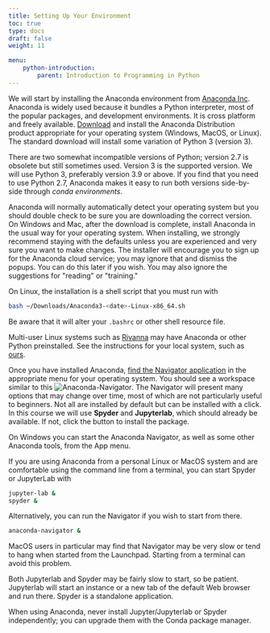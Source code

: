 ```yaml
---
title: Setting Up Your Environment
toc: true
type: docs
draft: false
weight: 11

menu:
    python-introduction:
        parent: Introduction to Programming in Python
---
```


We will start by installing the Anaconda environment from [Anaconda Inc](https://anaconda.com).  Anaconda is widely used because it bundles a Python interpreter, most of the popular packages, and development environments. It is cross platform and freely available. [Download](https://www.anaconda.com/products/individual#Downloads) and install the Anaconda Distribution product appropriate for your operating system (Windows, MacOS, or Linux). The standard download will install some variation of Python 3 (version 3).

There are two somewhat incompatible versions of Python; version 2.7 is obsolete but still sometimes used.  Version 3 is the supported version.  We will use Python 3, preferably version 3.9 or above.  If you find that you need to use Python 2.7, Anaconda makes it easy to run both versions side-by-side through _conda environments_.

Anaconda will normally automatically detect your operating system but you should double check to be sure you are downloading the correct version.  On Windows and Mac, after the download is complete, install Anaconda in the usual way for your operating system.  When installing, we strongly recommend staying with the defaults unless you are experienced and very sure you want to make changes. The installer will encourage you to sign up for the Anaconda cloud service; you may ignore that and dismiss the popups. You can do this later if you wish. You may also ignore the suggestions for "reading" or "training."

On Linux, the installation is a shell script that you must run with
```bash
bash ~/Downloads/Anaconda3-<date>-Linux-x86_64.sh
```
Be aware that it will alter your `.bashrc` or other shell resource file. 

Multi-user Linux systems such as [Rivanna](https://www.rc.virginia.edu/userinfo/rivanna/overview/) may have Anaconda or other Python preinstalled.  See the instructions for your local system, such as [ours](https://www.rc.virginia.edu/userinfo/rivanna/software/anaconda/).

Once you have installed Anaconda, [find the Navigator application](https://docs.anaconda.com/anaconda/user-guide/getting-started/) in the appropriate menu for your operating system.  You should see a workspace similar to this
![Anaconda-Navigator](/courses/python-introduction/imgs/AnacondaNavigator.png).
The Navigator will present many options that may change over time, most of which are not particularly useful to beginners. Not all are installed by default but can be installed with a click.  In this course we will use **Spyder** and **Jupyterlab**, which should already be available.  If not, click the button to install the package.

On Windows you can start the Anaconda Navigator, as well as some other Anaconda tools, from the App menu.

If you are using Anaconda from a personal Linux or MacOS system and are comfortable using the command line from a terminal, you can start Spyder or  JupyterLab with
```bash
jupyter-lab &
spyder &
```
Alternatively, you can run the Navigator if you wish to start from there.
```bash
anaconda-navigator &
```

MacOS users in particular may find that Navigator may be very slow or tend to hang when started from the Launchpad.  Starting from a terminal can avoid this problem.

Both Jupyterlab and Spyder may be fairly slow to start, so be patient.  Jupyterlab will start an instance or a new tab of the default Web browser and run there. Spyder is a standalone application.

When using Anaconda, never install Jupyter/Jupyterlab or Spyder independently; you can upgrade them with the Conda package manager.
